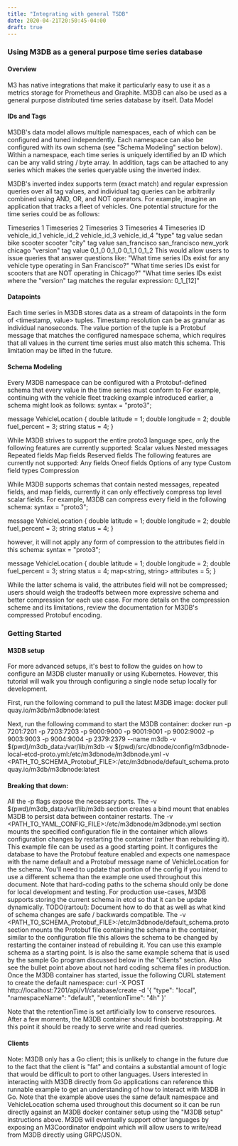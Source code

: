 ```yaml
---
title: "Integrating with general TSDB"
date: 2020-04-21T20:50:45-04:00
draft: true
---
```


### Using M3DB as a general purpose time series database

#### Overview
M3 has native integrations that make it particularly easy to use it as a metrics storage for Prometheus and Graphite. M3DB can also be used as a general purpose distributed time series database by itself.
Data Model

#### IDs and Tags
M3DB's data model allows multiple namespaces, each of which can be configured and tuned independently.
Each namespace can also be configured with its own schema (see "Schema Modeling" section below).
Within a namespace, each time series is uniquely identified by an ID which can be any valid string / byte array. In addition, tags can be attached to any series which makes the series queryable using the inverted index.

M3DB's inverted index supports term (exact match) and regular expression queries over all tag values, and individual tag queries can be arbitrarily combined using AND, OR, and NOT operators.
For example, imagine an application that tracks a fleet of vehicles. One potential structure for the time series could be as follows:


Timeseries 1
Timeseries 2
Timeseries 3
Timeseries 4
Timeseries ID
vehicle_id_1
vehicle_id_2
vehicle_id_3
vehicle_id_4
"type" tag value
sedan
bike
scooter
scooter
"city" tag value
san_francisco
san_francisco
new_york
chicago
"version" tag value
0_1_0
0_1_0
0_1_1
0_1_2
This would allow users to issue queries that answer questions like:
"What time series IDs exist for any vehicle type operating in San Francisco?"
"What time series IDs exist for scooters that are NOT operating in Chicago?"
"What time series IDs exist where the "version" tag matches the regular expression: 0_1_[12]"

<!-- TODO(rartoul): Discuss the ability to perform limited amounts of aggregation queries here as well. -->
<!-- TODO(rartoul): Discuss ID / tags mutability. -->

#### Datapoints
Each time series in M3DB stores data as a stream of datapoints in the form of <timestamp, value> tuples. Timestamp resolution can be as granular as individual nanoseconds.
The value portion of the tuple is a Protobuf message that matches the configured namespace schema, which requires that all values in the current time series must also match this schema. This limitation may be lifted in the future.

#### Schema Modeling
Every M3DB namespace can be configured with a Protobuf-defined schema that every value in the time series must conform to
For example, continuing with the vehicle fleet tracking example introduced earlier, a schema might look as follows:
syntax = "proto3";

message VehicleLocation {
  double latitude = 1;
  double longitude = 2;
  double fuel_percent = 3;
  string status = 4;
}

While M3DB strives to support the entire proto3 language spec, only the following features are currently supported:
Scalar values
Nested messages
Repeated fields
Map fields
Reserved fields
The following features are currently not supported:
Any fields
Oneof fields
Options of any type
Custom field types
Compression

While M3DB supports schemas that contain nested messages, repeated fields, and map fields, currently it can only effectively compress top level scalar fields. For example, M3DB can compress every field in the following schema:
syntax = "proto3";

message VehicleLocation {
  double latitude = 1;
  double longitude = 2;
  double fuel_percent = 3;
  string status = 4;
}

however, it will not apply any form of compression to the attributes field in this schema:
syntax = "proto3";

message VehicleLocation {
  double latitude = 1;
  double longitude = 2;
  double fuel_percent = 3;
  string status = 4;
  map<string, string> attributes = 5;
}

While the latter schema is valid, the attributes field will not be compressed; users should weigh the tradeoffs between more expressive schema and better compression for each use case.
For more details on the compression scheme and its limitations, review the documentation for M3DB's compressed Protobuf encoding.

### Getting Started

#### M3DB setup
For more advanced setups, it's best to follow the guides on how to configure an M3DB cluster manually or using Kubernetes. However, this tutorial will walk you through configuring a single node setup locally for development.

First, run the following command to pull the latest M3DB image:
docker pull quay.io/m3db/m3dbnode:latest

Next, run the following command to start the M3DB container:
docker run -p 7201:7201 -p 7203:7203 -p 9000:9000 -p 9001:9001 -p 9002:9002 -p 9003:9003 -p 9004:9004 -p 2379:2379 --name m3db -v $(pwd)/m3db_data:/var/lib/m3db -v $(pwd)/src/dbnode/config/m3dbnode-local-etcd-proto.yml:/etc/m3dbnode/m3dbnode.yml -v <PATH_TO_SCHEMA_Protobuf_FILE>:/etc/m3dbnode/default_schema.proto quay.io/m3db/m3dbnode:latest

#### Breaking that down:
All the -p flags expose the necessary ports.
The -v $(pwd)/m3db_data:/var/lib/m3db section creates a bind mount that enables M3DB to persist data between container restarts.
The -v <PATH_TO_YAML_CONFIG_FILE>:/etc/m3dbnode/m3dbnode.yml section mounts the specified configuration file in the container which allows configuration changes by restarting the container (rather than rebuilding it). This example file can be used as a good starting point. It configures the database to have the Protobuf feature enabled and expects one namespace with the name default and a Protobuf message name of VehicleLocation for the schema. You'll need to update that portion of the config if you intend to use a different schema than the example one used throughout this document. Note that hard-coding paths to the schema should only be done for local development and testing. For production use-cases, M3DB supports storing the current schema in etcd so that it can be update dynamically. TODO(rartoul): Document how to do that as well as what kind of schema changes are safe / backwards compatible.
The -v <PATH_TO_SCHEMA_Protobuf_FILE>:/etc/m3dbnode/default_schema.proto section mounts the Protobuf file containing the schema in the container, similar to the configuration file this allows the schema to be changed by restarting the container instead of rebuilding it. You can use this example schema as a starting point. Is is also the same example schema that is used by the sample Go program discussed below in the "Clients" section. Also see the bullet point above about not hard coding schema files in production.
Once the M3DB container has started, issue the following CURL statement to create the default namespace:
curl -X POST http://localhost:7201/api/v1/database/create -d '{
  "type": "local",
  "namespaceName": "default",
  "retentionTime": "4h"
}'

Note that the retentionTime is set artificially low to conserve resources.
After a few moments, the M3DB container should finish bootstrapping. At this point it should be ready to serve write and read queries.

#### Clients
Note: M3DB only has a Go client; this is unlikely to change in the future due to the fact that the client is "fat" and contains a substantial amount of logic that would be difficult to port to other languages.
Users interested in interacting with M3DB directly from Go applications can reference this runnable example to get an understanding of how to interact with M3DB in Go. Note that the example above uses the same default namespace and VehicleLocation schema used throughout this document so it can be run directly against an M3DB docker container setup using the "M3DB setup" instructions above.
M3DB will eventually support other languages by exposing an M3Coordinator endpoint which will allow users to write/read from M3DB directly using GRPC/JSON.

